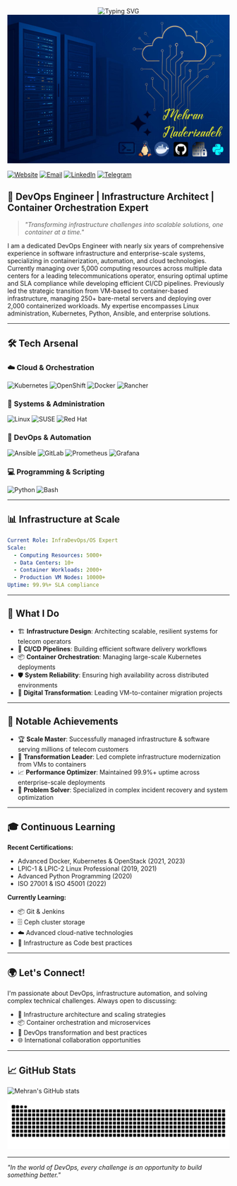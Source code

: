 <div align="center">
  <img src="https://readme-typing-svg.herokuapp.com?font=Fira+Code&size=32&duration=2800&pause=2000&color=A9FEF7&center=true&vCenter=true&width=940&lines=Hey!+I'm+Mehran+Naderizadeh;DevOps+Engineer+%7C+Infrastructure+Expert;+6%2B+Years+in+the+business" alt="Typing SVG" />
</div>

<div align="center">
<!--  <img src="https://raw.githubusercontent.com/m3hr4nn/m3hr4nn/main/header-image.jpg" alt="Header"/> -->
  <img src="https://raw.githubusercontent.com/m3hr4nn/m3hr4nn/main/header-image-2.jpg" alt="Header"/>
</div>


[![Website](https://img.shields.io/badge/Website-m3hr4n.com-blue?style=flat-square&logo=google-chrome)](https://m3hr4n.com)
[![Email](https://img.shields.io/badge/Email-mehran.n1995@gmail.com-red?style=flat-square&logo=gmail)](mailto:mehran.n1995@gmail.com)
[![LinkedIn](https://img.shields.io/badge/LinkedIn-Mehran%20Naderizadeh-0077B5?style=flat-square&logo=linkedin)](https://linkedin.com/in/m3hr4nn)
[![Telegram](https://img.shields.io/badge/Telegram-@m3hr4nn-2CA5E0?style=flat-square&logo=telegram)](https://t.me/m3hr4nn)

## 🚀 DevOps Engineer | Infrastructure Architect | Container Orchestration Expert

> *"Transforming infrastructure challenges into scalable solutions, one container at a time."*

I am a dedicated DevOps Engineer with nearly six years of comprehensive experience in software infrastructure and enterprise-scale systems, specializing in containerization, automation, and cloud technologies. Currently managing over 5,000 computing resources across multiple data centers for a leading telecommunications operator, ensuring optimal uptime and SLA compliance while developing efficient CI/CD pipelines. Previously led the strategic transition from VM-based to container-based infrastructure, managing 250+ bare-metal servers and deploying over 2,000 containerized workloads. My expertise encompasses Linux administration, Kubernetes, Python, Ansible, and enterprise solutions.

---

## 🛠️ Tech Arsenal

### ☁️ **Cloud & Orchestration**
![Kubernetes](https://img.shields.io/badge/Kubernetes-326CE5?style=for-the-badge&logo=kubernetes&logoColor=white)
![OpenShift](https://img.shields.io/badge/OpenShift-EE0000?style=for-the-badge&logo=red-hat-open-shift&logoColor=white)
![Docker](https://img.shields.io/badge/Docker-2496ED?style=for-the-badge&logo=docker&logoColor=white)
![Rancher](https://img.shields.io/badge/Rancher-0075A8?style=for-the-badge&logo=rancher&logoColor=white)

### 🐧 **Systems & Administration**
![Linux](https://img.shields.io/badge/Linux-FCC624?style=for-the-badge&logo=linux&logoColor=black)
![SUSE](https://img.shields.io/badge/SUSE-0C322C?style=for-the-badge&logo=suse&logoColor=white)
![Red Hat](https://img.shields.io/badge/Red%20Hat-EE0000?style=for-the-badge&logo=redhat&logoColor=white)

### 🔧 **DevOps & Automation**
![Ansible](https://img.shields.io/badge/Ansible-EE0000?style=for-the-badge&logo=ansible&logoColor=white)
![GitLab](https://img.shields.io/badge/GitLab-FC6D26?style=for-the-badge&logo=gitlab&logoColor=white)
![Prometheus](https://img.shields.io/badge/Prometheus-E6522C?style=for-the-badge&logo=prometheus&logoColor=white)
![Grafana](https://img.shields.io/badge/Grafana-F46800?style=for-the-badge&logo=grafana&logoColor=white)

### 💻 **Programming & Scripting**
![Python](https://img.shields.io/badge/Python-3776AB?style=for-the-badge&logo=python&logoColor=white)
![Bash](https://img.shields.io/badge/Bash-4EAA25?style=for-the-badge&logo=gnu-bash&logoColor=white)

---

## 📊 Infrastructure at Scale

```yaml
Current Role: InfraDevOps/OS Expert
Scale:
  - Computing Resources: 5000+
  - Data Centers: 10+
  - Container Workloads: 2000+
  - Production VM Nodes: 10000+
Uptime: 99.9%+ SLA compliance
```

---

## 🎯 What I Do

- 🏗️ **Infrastructure Design**: Architecting scalable, resilient systems for telecom operators
- 🔄 **CI/CD Pipelines**: Building efficient software delivery workflows
- 📦 **Container Orchestration**: Managing large-scale Kubernetes deployments
- 🛡️ **System Reliability**: Ensuring high availability across distributed environments
- 🚀 **Digital Transformation**: Leading VM-to-container migration projects

---

## 🌟 Notable Achievements

- 🏆 **Scale Master**: Successfully managed infrastructure & software serving millions of telecom customers
- 🚀 **Transformation Leader**: Led complete infrastructure modernization from VMs to containers
- 📈 **Performance Optimizer**: Maintained 99.9%+ uptime across enterprise-scale deployments
- 🔧 **Problem Solver**: Specialized in complex incident recovery and system optimization

---

## 🎓 Continuous Learning

**Recent Certifications:**
- Advanced Docker, Kubernetes & OpenStack (2021, 2023)
- LPIC-1 & LPIC-2 Linux Professional (2019, 2021)
- Advanced Python Programming (2020)
- ISO 27001 & ISO 45001 (2022)

**Currently Learning:**
- 📦 Git & Jenkins
- 🗄️ Ceph cluster storage
- ☁️ Advanced cloud-native technologies
- 🤖 Infrastructure as Code best practices


---

## 🌍 Let's Connect!

I'm passionate about DevOps, infrastructure automation, and solving complex technical challenges. Always open to discussing:

- 🔧 Infrastructure architecture and scaling strategies
- 📦 Container orchestration and microservices
- 🚀 DevOps transformation and best practices
- 🌐 International collaboration opportunities

---

## 📈 GitHub Stats

![Mehran's GitHub stats](https://github-readme-stats.vercel.app/api?username=m3hr4nn&show_icons=true&theme=radical)

![Snake animation](https://raw.githubusercontent.com/m3hr4nn/m3hr4nn/output/github-contribution-grid-snake-dark.svg#gh-dark-mode-only)

---

*"In the world of DevOps, every challenge is an opportunity to build something better."*
